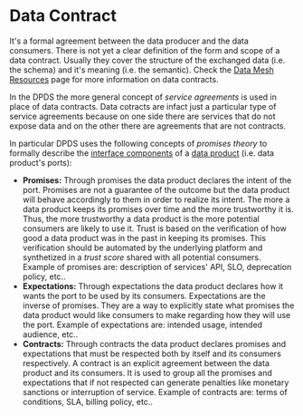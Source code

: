 # Data Contract

It's a formal agreement between the data producer and the data consumers. There is not yet a clear definition of the form and scope of a data contract. Usually they cover the structure of the exchanged data (i.e. the schema) and it's meaning (i.e. the semantic). Check the [Data Mesh Resources](./datamesh/README.md) page for more information on data contracts.

In the DPDS the more general concept of *service agreements* is used in place of data contracts. Data cotracts are infact just a particular type of service agreements because on one side there are services that do not expose data and on the other there are agreements that are not contracts. 

In particular DPDS uses the following concepts of *promises theory* to formally describe the [interface components](#interfaceComponents) of a [data product](#dataProduct) (i.e. data product's ports):

- **<a name="definitionsDataProductPortsPromises"></a>Promises:** Through promises the data product declares the intent of the port. Promises are not a guarantee of the outcome but the data product will behave accordingly to them in order to realize its intent. The more a data product keeps its promises over time and the more trustworthy it is. Thus, the more trustworthy a data product is the more potential consumers are likely to use it. Trust is based on the verification of how good a data product was in the past in keeping its promises. This verification should be automated by the underlying platform and synthetized in a *trust score* shared with all potential consumers. Example of promises are: description of services' API, SLO, deprecation policy, etc..
- **<a name="definitionsDataProductPortsExpectations"></a>Expectations:** Through expectations the data product declares how it wants the port to be used by its consumers. Expectations are the inverse of promises. They are a way to explicitly state what promises the data product would like consumers to make regarding how they will use the port. Example of expectations are: intended usage, intended audience, etc..
- **<a name="definitionsDataProductPortsContracts"></a>Contracts:** Through contracts the data product declares promises and expectations that must be respected both by itself and its consumers respectively. A contract is an explicit agreement between the data product and its consumers. It is used to group all the promises and expectations that if not respected can generate penalties like monetary sanctions or interruption of service. Example of contracts are: terms of conditions, SLA, billing policy, etc..